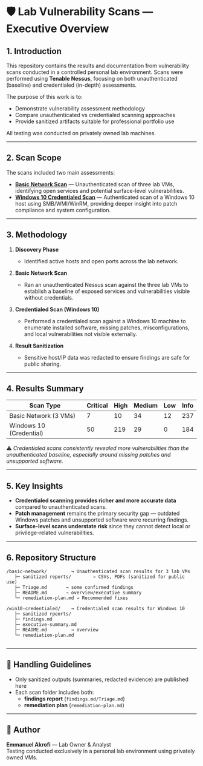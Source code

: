 # 🛡 Lab Vulnerability Scans — Executive Overview  

## 1. Introduction  
This repository contains the results and documentation from vulnerability scans conducted in a controlled personal lab environment. Scans were performed using **Tenable Nessus**, focusing on both unauthenticated (baseline) and credentialed (in-depth) assessments.  

The purpose of this work is to:  
- Demonstrate vulnerability assessment methodology  
- Compare unauthenticated vs credentialed scanning approaches  
- Provide sanitized artifacts suitable for professional portfolio use  

All testing was conducted on privately owned lab machines.  

---

## 2. Scan Scope  
The scans included two main assessments:  

- [**Basic Network Scan**](./Basic_Network_scan/) — Unauthenticated scan of three lab VMs, identifying open services and potential surface-level vulnerabilities.  
- [**Windows 10 Credentialed Scan**](./windows_credentials_scan/) — Authenticated scan of a Windows 10 host using SMB/WMI/WinRM, providing deeper insight into patch compliance and system configuration.  

---

## 3. Methodology  
1. **Discovery Phase**  
   - Identified active hosts and open ports across the lab network.  

2. **Basic Network Scan**  
   - Ran an unauthenticated Nessus scan against the three lab VMs to establish a baseline of exposed services and vulnerabilities visible without credentials.  

3. **Credentialed Scan (Windows 10)**  
   - Performed a credentialed scan against a Windows 10 machine to enumerate installed software, missing patches, misconfigurations, and local vulnerabilities not visible externally.  

4. **Result Sanitization**  
   - Sensitive host/IP data was redacted to ensure findings are safe for public sharing.  

---

## 4. Results Summary  
| Scan Type               | Critical | High | Medium | Low | Info |  
|--------------------------|----------|------|--------|-----|------|  
| Basic Network (3 VMs)   |   7     |  10   |   34    |  12  |  237   |  
| Windows 10 (Credential) |   50      |  219   |   29    |  0  |  184   |  

⚠️ *Credentialed scans consistently revealed more vulnerabilities than the unauthenticated baseline, especially around missing patches and unsupported software.*  

---

## 5. Key Insights  
- **Credentialed scanning provides richer and more accurate data** compared to unauthenticated scans.  
- **Patch management** remains the primary security gap — outdated Windows patches and unsupported software were recurring findings.  
- **Surface-level scans understate risk** since they cannot detect local or privilege-related vulnerabilities.  

---

## 6. Repository Structure  
```
/basic-network/         → Unauthenticated scan results for 3 lab VMs
   ├─ sanitized reports/        → CSVs, PDFs (sanitized for public use)
   ├─ Triage.md       → some confirmed findings
   ├─ README.md       → overview/executive summary
   └─ remediation-plan.md → Recommended fixes

/win10-credentialed/    → Credentialed scan results for Windows 10
   ├─ sanitized rpeorts/        
   ├─ findings.md
   ├─ executive-summary.md
   ├─ README.md         → overview
   └─ remediation-plan.md
    

```
---

## 📝 Handling Guidelines  
- Only sanitized outputs (summaries, redacted evidence) are published here  
- Each scan folder includes both:  
  - **findings report** (`findings.md/Triage.md`)  
  - **remediation plan** (`remediation-plan.md`)  

---

## 👤 Author  

**Emmanuel Akrofi** — Lab Owner & Analyst  
Testing conducted exclusively in a personal lab environment using privately owned VMs.
